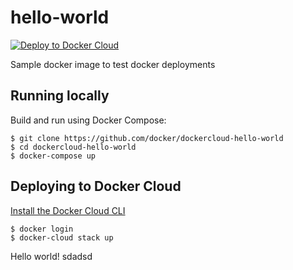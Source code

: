 hello-world
===========

[![Deploy to Docker Cloud](https://files.cloud.docker.com/images/deploy-to-dockercloud.svg)](https://cloud.docker.com/stack/deploy/)

Sample docker image to test docker deployments

## Running locally

Build and run using Docker Compose:

	$ git clone https://github.com/docker/dockercloud-hello-world
	$ cd dockercloud-hello-world
	$ docker-compose up


## Deploying to Docker Cloud

[Install the Docker Cloud CLI](https://docs.docker.com/docker-cloud/tutorials/installing-cli/)

	$ docker login
	$ docker-cloud stack up

Hello world!
sdadsd